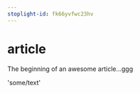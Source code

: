 ```yaml
---
stoplight-id: fk66yvfwc23hv
---
```


# article

The beginning of an awesome article...ggg


'some/text'

